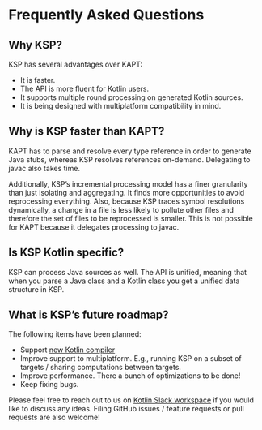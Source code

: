 # Frequently Asked Questions

## Why KSP?
KSP has several advantages over KAPT:
* It is faster.
* The API is more fluent for Kotlin users.
* It supports multiple round processing on generated Kotlin sources.
* It is being designed with multiplatform compatibility in mind.

## Why is KSP faster than KAPT?
KAPT has to parse and resolve every type reference in order to generate Java stubs, whereas KSP resolves references on-demand. Delegating to javac also takes time.

Additionally, KSP’s incremental processing model has a finer granularity than just isolating and aggregating. It finds more opportunities to avoid reprocessing everything. Also, because KSP traces symbol resolutions dynamically, a change in a file is less likely to pollute other files and therefore the set of files to be reprocessed is smaller. This is not possible for KAPT because it delegates processing to javac.

## Is KSP Kotlin specific?
KSP can process Java sources as well. The API is unified, meaning that when you parse a Java class and a Kotlin class you get a unified data structure in KSP.

## What is KSP’s future roadmap?
The following items have been planned:
* Support [new Kotlin compiler](https://kotlinlang.org/docs/roadmap.html)
* Improve support to multiplatform. E.g., running KSP on a subset of targets / sharing computations between targets.
* Improve performance. There a bunch of optimizations to be done!
* Keep fixing bugs.

Please feel free to reach out to us on
[Kotlin Slack workspace](https://surveys.jetbrains.com/s3/kotlin-slack-sign-up?_ga=2.185732459.358956950.1590619123-888878822.1567025441)
if you would like to discuss any ideas. Filing GitHub issues / feature requests or pull requests are also welcome!
